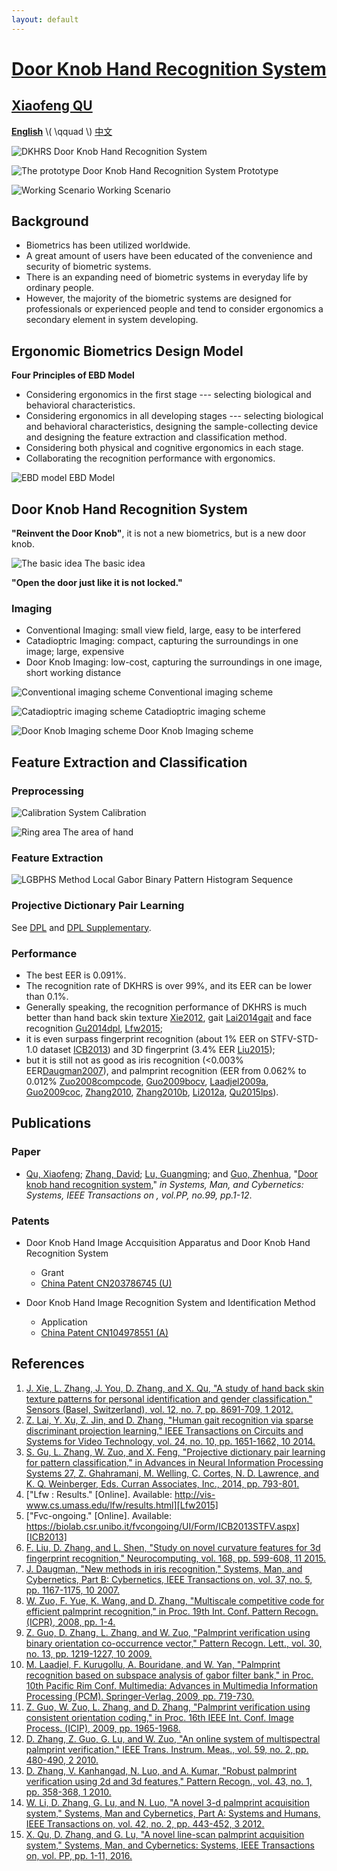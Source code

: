 ```yaml
---
layout: default
---
```


[Door Knob Hand Recognition System]({{site.baseurl}}/)
==================================

## [Xiaofeng QU][csxfqu] ##

[**English**]({{site.baseurl}}/) \\( \\qquad \\) [中文]({{site.baseurl}}/cn/)

![DKHRS]({{site.baseurl}}/images/fig_device.png)
Door Knob Hand Recognition System

![The prototype]({{site.baseurl}}/images/fig_prototype.png)
Door Knob Hand Recognition System Prototype

![Working Scenario]({{site.baseurl}}/images/fig_scenario.png)
Working Scenario

## Background ##

+ Biometrics has been utilized worldwide.
+ A great amount of users have been educated of the convenience and security of biometric systems.
+ There is an expanding need of biometric systems in everyday life by ordinary people.
+ However, the majority of the biometric systems are designed for professionals or experienced people and tend to consider ergonomics a secondary element in system developing.

## Ergonomic Biometrics Design Model ##

**Four Principles of EBD Model**

+ Considering ergonomics in the first stage --- selecting biological and behavioral characteristics.
+ Considering ergonomics in all developing stages --- selecting biological and behavioral characteristics, designing the sample-collecting device and designing the feature extraction and classification method.
+ Considering both physical and cognitive ergonomics in each stage.
+ Collaborating the recognition performance with ergonomics.

![EBD model]({{site.baseurl}}/images/fig_newmodel.svg)
EBD Model

## Door Knob Hand Recognition System ##

**"Reinvent the Door Knob"**, it is not a new biometrics, but is a new door knob.

![The basic idea]({{site.baseurl}}/images/fig_origin.png)
The basic idea

**"Open the door just like it is not locked."**

### Imaging ###

+ Conventional Imaging: small view field, large, easy to be interfered
+ Catadioptric Imaging: compact, capturing the surroundings in one image; large, expensive
+ Door Knob Imaging: low-cost, capturing the surroundings in one image, short working distance

![Conventional imaging scheme]({{site.baseurl}}/images/fig_conventionalimaging.svg)
Conventional imaging scheme

![Catadioptric imaging scheme]({{site.baseurl}}/images/fig_cata.png)
Catadioptric imaging scheme

![Door Knob Imaging scheme]({{site.baseurl}}/images/fig_doorknobimaging.png)
Door Knob Imaging scheme

## Feature Extraction and Classification ##

### Preprocessing ###

![Calibration]({{site.baseurl}}/images/fig_calibration.png)
System Calibration

![Ring area]({{site.baseurl}}/images/fig_ring.png)
The area of hand

### Feature Extraction ###

![LGBPHS Method]({{site.baseurl}}/images/fig_lgbphs.svg)
Local Gabor Binary Pattern Histogram Sequence

### Projective Dictionary Pair Learning

See [DPL]({{site.baseurl}}/dpl/) and [DPL Supplementary]({{site.baseurl}}/dpl-supplementary/).

### Performance ###

+ The best EER is 0.091%.
+ The recognition rate of DKHRS is over 99%, and its EER can be lower than 0.1%.
+ Generally speaking, the recognition performance of DKHRS is much better than hand back skin texture [Xie2012](#xie2012), gait [Lai2014gait](#lai2014gait) and face recognition [Gu2014dpl](#gu2014dpl), [Lfw2015](#lfw2015);
+ it is even surpass fingerprint recognition (about 1% EER on STFV-STD-1.0 dataset [ICB2013](#icb2013)) and 3D fingerprint (3.4% EER [Liu2015](#liu2015));
+ but it is still not as good as iris recognition (<0.003% EER[Daugman2007](#daugman2007)), and palmprint recognition (EER from 0.062% to 0.012% [Zuo2008compcode](#zuo2008compcode), [Guo2009bocv](#guo2009bocv), [Laadjel2009a](#laadjel2009a), [Guo2009coc](#guo2009coc), [Zhang2010](#zhang2010), [Zhang2010b](#zhang2010b), [Li2012a](#li2012a), [Qu2015lps](#qu2015lps)).

## Publications ##

### Paper ###

+ [Qu, Xiaofeng][csxfqu]; [Zhang, David][csdzhang]; [Lu, Guangming][csgmlu]; and [Guo, Zhenhua][cszhguo], "[Door knob hand recognition system][dkhrs]," *in Systems, Man, and Cybernetics: Systems, IEEE Transactions on , vol.PP, no.99, pp.1-12*.

### Patents ###

+ Door Knob Hand Image Accquisition Apparatus and Door Knob Hand Recognition System
  + Grant
  + [China Patent CN203786745 (U)](https://www.google.com/patents/CN203786745U?cl=en&dq=CN203786745)


+ Door Knob Hand Image Recognition System and Identification Method
  + Application
  + [China Patent CN104978551 (A)](http://www.google.com/patents/CN104978551A?cl=en)

[csxfqu]: http://www.quxiaofeng.me/about
[csdzhang]: http://www4.comp.polyu.edu.hk/~csdzhang/
[csgmlu]: http://www.hitsz.edu.cn/body/shizi/detailen.php?strID=396
[cszhguo]: http://www.sz.tsinghua.edu.cn/publish/sz/139/2012/20120420104947649501973/20120420104947649501973_.html
[dkhrs]: http://ieeexplore.ieee.org/xpl/articleDetails.jsp?arnumber=7433472

## References ##

1. <a name="xie2012"></a>[J. Xie, L. Zhang, J. You, D. Zhang, and X. Qu, "A study of hand back skin texture patterns for personal identification and gender classification." Sensors (Basel, Switzerland), vol. 12, no. 7, pp. 8691-709, 1 2012.][Xie2012]
1. <a name="lai2014gait"></a>[Z. Lai, Y. Xu, Z. Jin, and D. Zhang, "Human gait recognition via sparse discriminant projection learning," IEEE Transactions on Circuits and Systems for Video Technology, vol. 24, no. 10, pp. 1651-1662, 10 2014.][Lai2014gait]
1. <a name="gu2014dpl"></a>[S. Gu, L. Zhang, W. Zuo, and X. Feng, "Projective dictionary pair learning for pattern classification," in Advances in Neural Information Processing Systems 27, Z. Ghahramani, M. Welling, C. Cortes, N. D. Lawrence, and K. Q. Weinberger, Eds. Curran Associates, Inc., 2014, pp. 793-801.][Gu2014dpl]
1. <a name="lfw2015"></a>["Lfw : Results." [Online]. Available: http://vis-www.cs.umass.edu/lfw/results.html][Lfw2015]
1. <a name="icb2013"></a>["Fvc-ongoing." [Online]. Available: https://biolab.csr.unibo.it/fvcongoing/UI/Form/ICB2013STFV.aspx][ICB2013]
1. <a name="liu2015"></a>[F. Liu, D. Zhang, and L. Shen, "Study on novel curvature features for 3d fingerprint recognition," Neurocomputing, vol. 168, pp. 599-608, 11 2015.][Liu2015]
1. <a name="daugman2007"></a>[J. Daugman, "New methods in iris recognition," Systems, Man, and Cybernetics, Part B: Cybernetics, IEEE Transactions on, vol. 37, no. 5, pp. 1167-1175, 10 2007.][Daugman2007]
1. <a name="zuo2008compcode"></a>[W. Zuo, F. Yue, K. Wang, and D. Zhang, "Multiscale competitive code for efficient palmprint recognition," in Proc. 19th Int. Conf. Pattern Recogn. (ICPR), 2008, pp. 1-4.][Zuo2008compcode]
1. <a name="guo2009bocv"></a>[Z. Guo, D. Zhang, L. Zhang, and W. Zuo, "Palmprint verification using binary orientation co-occurrence vector," Pattern Recogn. Lett., vol. 30, no. 13, pp. 1219-1227, 10 2009.][Guo2009bocv]
1. <a name="laadjel2009a"></a>[M. Laadjel, F. Kurugollu, A. Bouridane, and W. Yan, "Palmprint recognition based on subspace analysis of gabor filter bank," in Proc. 10th Pacific Rim Conf. Multimedia: Advances in Multimedia Information Processing (PCM). Springer-Verlag, 2009, pp. 719-730.][Laadjel2009a]
1. <a name="guo2009coc"></a>[Z. Guo, W. Zuo, L. Zhang, and D. Zhang, "Palmprint verification using consistent orientation coding," in Proc. 16th IEEE Int. Conf. Image Process. (ICIP), 2009, pp. 1965-1968.][Guo2009coc]
1. <a name="zhang2010"></a>[D. Zhang, Z. Guo, G. Lu, and W. Zuo, "An online system of multispectral palmprint verification," IEEE Trans. Instrum. Meas., vol. 59, no. 2, pp. 480-490, 2 2010.][Zhang2010]
1. <a name="zhang2010b"></a>[D. Zhang, V. Kanhangad, N. Luo, and A. Kumar, "Robust palmprint verification using 2d and 3d features," Pattern Recogn., vol. 43, no. 1, pp. 358-368, 1 2010.][Zhang2010b]
1. <a name="li2012a"></a>[W. Li, D. Zhang, G. Lu, and N. Luo, "A novel 3-d palmprint acquisition system," Systems, Man and Cybernetics, Part A: Systems and Humans, IEEE Transactions on, vol. 42, no. 2, pp. 443-452, 3 2012.][Li2012a]
1. <a name="qu2015lps"></a>[X. Qu, D. Zhang, and G. Lu, "A novel line-scan palmprint acquisition system," Systems, Man, and Cybernetics: Systems, IEEE Transactions on, vol. PP, pp. 1-11, 2016.][Qu2015lps]

[Xie2012]: http://www.ncbi.nlm.nih.gov/pmc/articles/PMC3444070/
[Lai2014gait]: http://ieeexplore.ieee.org/xpl/articleDetails.jsp?tp=&arnumber=6737218
[Gu2014dpl]: https://papers.nips.cc/paper/5600-projective-dictionary-pair-learning-for-pattern-classification
[Lfw2015]: http://vis-www.cs.umass.edu/lfw/results.html
[ICB2013]: https://biolab.csr.unibo.it/fvcongoing/UI/Form/ICB2013STFV.aspx
[Liu2015]: http://www.sciencedirect.com/science/article/pii/S0925231215007638
[Daugman2007]: http://www.cl.cam.ac.uk/~jgd1000/NewMethodsInIrisRecog.pdf
[Zuo2008compcode]: http://ieeexplore.ieee.org/xpls/abs_all.jsp?arnumber=4761868
[Guo2009bocv]: http://www4.comp.polyu.edu.hk/~cslzhang/paper/PRL_09_Oct.pdf
[Laadjel2009a]: http://link.springer.com/chapter/10.1007%2F978-3-642-10467-1_63
[Guo2009coc]: http://www4.comp.polyu.edu.hk/~cslzhang/paper/conf/ICIP09_Denis.pdf
[Zhang2010]: http://www4.comp.polyu.edu.hk/~biometrics/MultispectralPalmprint/An%20Online%20System%20of%20Multispectral%20Palmprint%20Verification.pdf
[Zhang2010b]: http://www4.comp.polyu.edu.hk/~csajaykr/myhome/papers/PR10.pdf
[Li2012a]: http://ieeexplore.ieee.org/xpls/abs_all.jsp?arnumber=6017138
[Qu2015lps]: http://www.doorknob.ml
